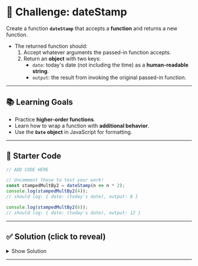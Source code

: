 
# 📅 Challenge: dateStamp

Create a function **`dateStamp`** that accepts a **function** and returns a new function.  

- The returned function should:  
  1. Accept whatever arguments the passed-in function accepts.  
  2. Return an **object** with two keys:  
     - `date`: today's date (not including the time) as a **human-readable string**.  
     - `output`: the result from invoking the original passed-in function.  

---

## 📚 Learning Goals
- Practice **higher-order functions**.  
- Learn how to wrap a function with **additional behavior**.  
- Use the **`Date` object** in JavaScript for formatting.  

---

## 📝 Starter Code

```js
// ADD CODE HERE

// Uncomment these to test your work!
const stampedMultBy2 = dateStamp(n => n * 2);
console.log(stampedMultBy2(4)); 
// should log: { date: (today's date), output: 8 }

console.log(stampedMultBy2(6)); 
// should log: { date: (today's date), output: 12 }
````

---

## ✅ Solution (click to reveal)

<details>
  <summary>Show Solution</summary>

```js
function dateStamp(func) {
  return function(...args) {
    const today = new Date().toDateString(); // human-readable date only
    return {
      date: today,
      output: func(...args)
    };
  };
}
```

</details>

---

